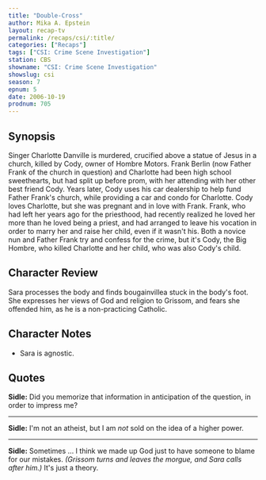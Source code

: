 ```yaml
---
title: "Double-Cross"
author: Mika A. Epstein
layout: recap-tv
permalink: /recaps/csi/:title/
categories: ["Recaps"]
tags: ["CSI: Crime Scene Investigation"]
station: CBS
showname: "CSI: Crime Scene Investigation"
showslug: csi
season: 7
epnum: 5
date: 2006-10-19
prodnum: 705  
---
```


## Synopsis

Singer Charlotte Danville is murdered, crucified above a statue of Jesus in a church, killed by Cody, owner of Hombre Motors. Frank Berlin (now Father Frank of the church in question) and Charlotte had been high school sweethearts, but had split up before prom, with her attending with her other best friend Cody. Years later, Cody uses his car dealership to help fund Father Frank's church, while providing a car and condo for Charlotte. Cody loves Charlotte, but she was pregnant and in love with Frank. Frank, who had left her years ago for the priesthood, had recently realized he loved her more than he loved being a priest, and had arranged to leave his vocation in order to marry her and raise her child, even if it wasn't his. Both a novice nun and Father Frank try and confess for the crime, but it's Cody, the Big Hombre, who killed Charlotte and her child, who was also Cody's child.

## Character Review

Sara processes the body and finds bougainvillea stuck in the body's foot. She expresses her views of God and religion to Grissom, and fears she offended him, as he is a non-practicing Catholic.

## Character Notes

* Sara is agnostic.

## Quotes

**Sidle:** Did you memorize that information in anticipation of the question, in order to impress me?

- - -

**Sidle:** I'm not an atheist, but I am _not_ sold on the idea of a higher power.

- - -

**Sidle:** Sometimes ... I think we made up God just to have someone to blame for our mistakes. _(Grissom turns and leaves the morgue, and Sara calls after him.)_ It's just a theory.